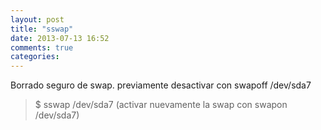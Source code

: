 ```yaml
---
layout: post
title: "sswap"
date: 2013-07-13 16:52
comments: true
categories: 
---
```

Borrado seguro de swap. previamente desactivar con swapoff /dev/sda7

>$ sswap /dev/sda7  (activar nuevamente la swap con swapon /dev/sda7)

